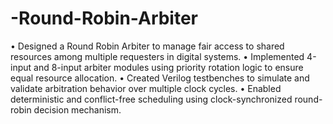# -Round-Robin-Arbiter
 • Designed a Round Robin Arbiter to manage fair access to shared resources among multiple requesters in digital systems.
 • Implemented 4-input and 8-input arbiter modules using priority rotation logic to ensure equal resource allocation.
 • Created Verilog testbenches to simulate and validate arbitration behavior over multiple clock cycles.
 • Enabled deterministic and conflict-free scheduling using clock-synchronized round-robin decision mechanism.
